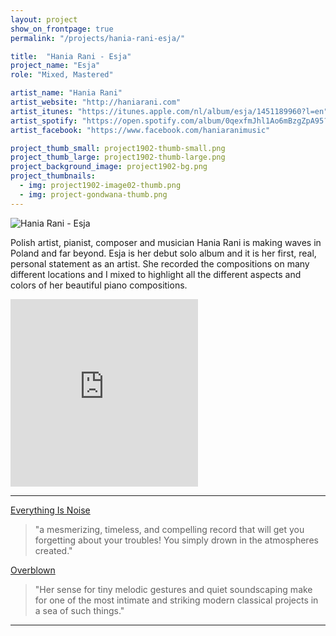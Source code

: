```yaml
---
layout: project
show_on_frontpage: true
permalink: "/projects/hania-rani-esja/"

title:  "Hania Rani - Esja"
project_name: "Esja"
role: "Mixed, Mastered"

artist_name: "Hania Rani"
artist_website: "http://haniarani.com"
artist_itunes: "https://itunes.apple.com/nl/album/esja/1451189960?l=en"
artist_spotify: "https://open.spotify.com/album/0qexfmJhl1Ao6mBzgZpA95?si=QSo0dQwwSTiN-hcwPy2dGA"
artist_facebook: "https://www.facebook.com/haniaranimusic"

project_thumb_small: project1902-thumb-small.png
project_thumb_large: project1902-thumb-large.png
project_background_image: project1902-bg.png
project_thumbnails:
  - img: project1902-image02-thumb.png
  - img: project-gondwana-thumb.png
---
```


![Hania Rani - Esja](../../img/project1902-image01.png)

Polish artist, pianist, composer and musician Hania Rani is making waves in Poland and far beyond. Esja is her debut solo album and it is her first, real, personal statement as an artist. She recorded the compositions on many different locations and I mixed to highlight all the different aspects and colors of her beautiful piano compositions.

<iframe src="https://open.spotify.com/embed/album/0qexfmJhl1Ao6mBzgZpA95?si=ikhkxm4aTUSM3pnG0ddd1A" width="300" height="300" frameborder="0" allowtransparency="true" allow="encrypted-media"></iframe>

---

[Everything Is Noise](https://everythingisnoise.net/reviews/hania-rani-esja/)
>"a mesmerizing, timeless, and compelling record that will get you forgetting about your troubles! You simply drown in the atmospheres created."

[Overblown](https://overblown.co.uk/top-10-ambient-albums-so-far)
>"Her sense for tiny melodic gestures and quiet soundscaping make for one of the most intimate and striking modern classical projects in a sea of such things."

---
